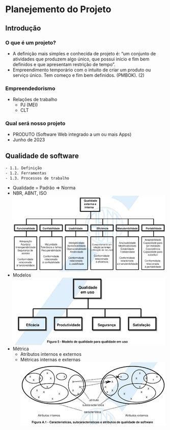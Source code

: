 # Planejemento do Projeto
## Introdução
### O que é um projeto?
- A definição mais simples e conhecida de projeto é: “um conjunto de
atividades que produzem algo único, que possui início e fim bem definidos e
que apresentam restrição de tempo”.
- Empreendimento temporário com o intuito de criar um produto ou serviço
único. Tem começo e fim bem definidos. (PMBOK). (2)
### Empreendedorismo
- Relações de trabalho
	- PJ (MEI)
	- CLT
### Qual será nosso projeto
* PRODUTO (Software Web integrado a um ou mais Apps)
* Junho de 2023

## Qualidade de software
	- 1.1. Definição
	- 1.2. Ferramentas
	- 1.3. Processos de trabalho
- Qualidade = Padrão => Norma
- NBR, ABNT, ISO
![](qualidade.png)
- Modelos
![](modelos.png)
- Métrica
	- Atributos internos e externos
	- Métricas internas e externas
![](metricas.png)